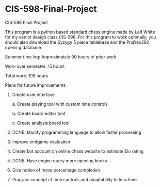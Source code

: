 # CIS-598-Final-Project
CIS-598 Final Project

This program is a python based standard chess engine made by Leif White for my senior design class CIS-598.  For this program to work optimally, you should also download the Syzygy 5 piece tablebase and the ProDeo292 opening database.

Summer time log: Approximately 90 hours of prior work

Work over semester: 15 hours

Total work: 105 hours


Plans for future improvements:


1. Create user interface

    a. Create playing tool with custom time controls

    b. Create board editor tool

    c. Create analysis board tool

2. DONE: Modify programming language to allow faster processing

3. Improve endgame evaluation

4. Create bot account on online chess website to estimate Elo rating

5. DONE: Have engine query more opening books

6. Give notion of move percentage completion

7. Program concept of time controls and adaptability to less time

